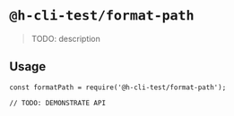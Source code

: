 # `@h-cli-test/format-path`

> TODO: description

## Usage

```
const formatPath = require('@h-cli-test/format-path');

// TODO: DEMONSTRATE API
```
